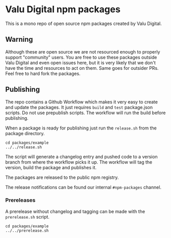 # Valu Digital npm packages

This is a mono repo of open source npm packages created by Valu Digital.

## Warning

Although these are open source we are not resourced enough to properly support
"community" users. You are free to use these packages outside Valu Digital and
even open issues here, but it is very likely that we don't have the time and
resources to act on them. Same goes for outsider PRs. Feel free to hard fork the
packages.

## Publishing

The repo contains a Github Workflow which makes it very easy to create and
update the packages. It just requires `build` and `test` package.json scripts. Do
not use prepublish scripts. The workflow will run the build before publishing.

When a package is ready for publishing just run the `release.sh` from the
package directory.

```
cd packages/example
../../release.sh
```

The script will generate a changelog entry and pushed code to a version branch
from where the workflow picks it up. The workflow will tag the version, build
the package and publishes it.

The packages are released to the public npm registry.

The release notifications can be found our internal `#npm-packages` channel.

### Prereleases

A prerelease without changelog and tagging can be made with the `prerelease.sh`
script.

```
cd packages/example
../../prerelease.sh
```
